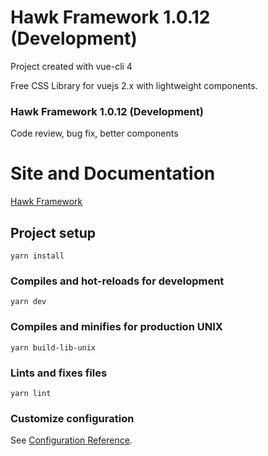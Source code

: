 # Hawk Framework 1.0.12 (Development)
Project created with vue-cli 4

Free CSS Library for vuejs 2.x with lightweight components.

### Hawk Framework 1.0.12 (Development)
Code review, bug fix, better components

# Site and Documentation

<a href="https://edutucci.github.io/hawkframework/" target="_blank"> Hawk Framework </a>

## Project setup
```
yarn install
```

### Compiles and hot-reloads for development
```
yarn dev
```

### Compiles and minifies for production UNIX
```
yarn build-lib-unix
```

### Lints and fixes files
```
yarn lint
```

### Customize configuration
See [Configuration Reference](https://cli.vuejs.org/config/).
